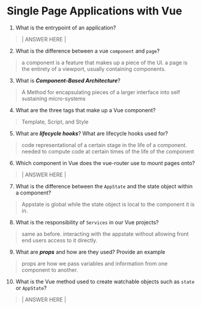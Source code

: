 # Single Page Applications with Vue
01. What is the entrypoint of an application?

  > | ANSWER HERE |

02. What is the difference between a vue `component` and `page`?

  > a component is a feature that makes up a piece of the UI. a page is the entirety of a viewport, usually containing components.

03. What is ***Component-Based Architecture***?

  >  A Method for encapsulating pieces of a larger interface into self sustaining micro-systems

04. What are the three tags that make up a Vue component?

  > Template, Script, and Style

05. What are ***lifecycle hooks***? What are lifecycle hooks used for?

  > code representational of a certain stage in the life of a component. needed to compute code at certain times of the life of the component

06. Which component in Vue does the vue-router use to mount pages onto?

  > | ANSWER HERE |

07. What is the difference between the `AppState` and the state object within a component?

  > Appstate is global while the state object is local to the component it is in.

08. What is the responsibility of `Services` in our Vue projects?

  > same as before. interacting with the appstate without allowing front end users access to it directly.

09. What are ***props*** and how are they used? Provide an example

  > props are how we pass variables and information from one component to another. <MoonComponent HeadingTitle:='Houses'/>

10. What is the Vue method used to create watchable objects such as `state` or `AppState`?

  > | ANSWER HERE |

